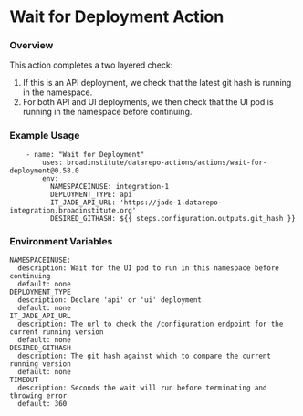# Wait for Deployment Action

### Overview

This action completes a two layered check:
1. If this is an API deployment, we check that the latest git hash is running in the namespace.
2. For both API and UI deployments, we then check that the UI pod is running in the namespace before continuing.

### Example Usage

```
    - name: "Wait for Deployment"
        uses: broadinstitute/datarepo-actions/actions/wait-for-deployment@0.58.0
        env:
          NAMESPACEINUSE: integration-1
          DEPLOYMENT_TYPE: api
          IT_JADE_API_URL: 'https://jade-1.datarepo-integration.broadinstitute.org'
          DESIRED_GITHASH: ${{ steps.configuration.outputs.git_hash }}
```

### Environment Variables

```
NAMESPACEINUSE:
  description: Wait for the UI pod to run in this namespace before continuing
  default: none
DEPLOYMENT_TYPE
  description: Declare 'api' or 'ui' deployment
  default: none
IT_JADE_API_URL
  description: The url to check the /configuration endpoint for the current running version
  default: none
DESIRED_GITHASH
  description: The git hash against which to compare the current running version
  default: none
TIMEOUT
  description: Seconds the wait will run before terminating and throwing error
  default: 360
```
